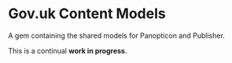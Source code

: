 # Gov.uk Content Models

A gem containing the shared models for Panopticon and Publisher.

This is a continual **work in progress**.

